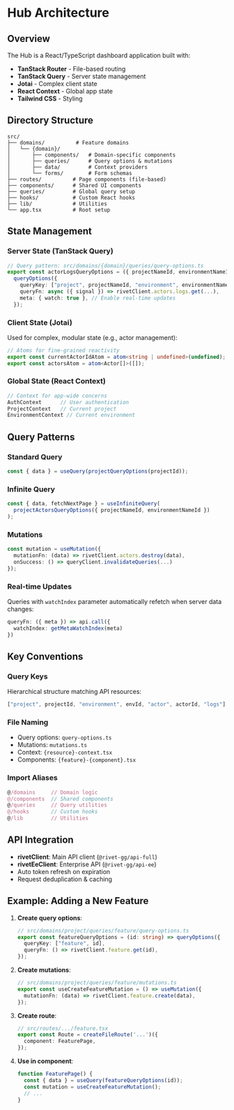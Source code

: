 # Hub Architecture

## Overview

The Hub is a React/TypeScript dashboard application built with:
- **TanStack Router** - File-based routing
- **TanStack Query** - Server state management
- **Jotai** - Complex client state
- **React Context** - Global app state
- **Tailwind CSS** - Styling

## Directory Structure

```
src/
├── domains/          # Feature domains
│   └── {domain}/
│       ├── components/   # Domain-specific components
│       ├── queries/      # Query options & mutations
│       ├── data/         # Context providers
│       └── forms/        # Form schemas
├── routes/          # Page components (file-based)
├── components/      # Shared UI components
├── queries/         # Global query setup
├── hooks/           # Custom React hooks
├── lib/             # Utilities
└── app.tsx          # Root setup
```

## State Management

### Server State (TanStack Query)
```typescript
// Query pattern: src/domains/{domain}/queries/query-options.ts
export const actorLogsQueryOptions = ({ projectNameId, environmentNameId, actorId }) => 
  queryOptions({
    queryKey: ["project", projectNameId, "environment", environmentNameId, "actor", actorId, "logs"],
    queryFn: async ({ signal }) => rivetClient.actors.logs.get(...),
    meta: { watch: true }, // Enable real-time updates
  });
```

### Client State (Jotai)
Used for complex, modular state (e.g., actor management):
```typescript
// Atoms for fine-grained reactivity
export const currentActorIdAtom = atom<string | undefined>(undefined);
export const actorsAtom = atom<Actor[]>([]);
```

### Global State (React Context)
```typescript
// Context for app-wide concerns
AuthContext      // User authentication
ProjectContext   // Current project
EnvironmentContext // Current environment
```

## Query Patterns

### Standard Query
```typescript
const { data } = useQuery(projectQueryOptions(projectId));
```

### Infinite Query
```typescript
const { data, fetchNextPage } = useInfiniteQuery(
  projectActorsQueryOptions({ projectNameId, environmentNameId })
);
```

### Mutations
```typescript
const mutation = useMutation({
  mutationFn: (data) => rivetClient.actors.destroy(data),
  onSuccess: () => queryClient.invalidateQueries(...)
});
```

### Real-time Updates
Queries with `watchIndex` parameter automatically refetch when server data changes:
```typescript
queryFn: ({ meta }) => api.call({ 
  watchIndex: getMetaWatchIndex(meta) 
})
```

## Key Conventions

### Query Keys
Hierarchical structure matching API resources:
```typescript
["project", projectId, "environment", envId, "actor", actorId, "logs"]
```

### File Naming
- Query options: `query-options.ts`
- Mutations: `mutations.ts`
- Context: `{resource}-context.tsx`
- Components: `{feature}-{component}.tsx`

### Import Aliases
```typescript
@/domains     // Domain logic
@/components  // Shared components
@/queries     // Query utilities
@/hooks       // Custom hooks
@/lib         // Utilities
```

## API Integration

- **rivetClient**: Main API client (`@rivet-gg/api-full`)
- **rivetEeClient**: Enterprise API (`@rivet-gg/api-ee`)
- Auto token refresh on expiration
- Request deduplication & caching

## Example: Adding a New Feature

1. **Create query options**:
   ```typescript
   // src/domains/project/queries/feature/query-options.ts
   export const featureQueryOptions = (id: string) => queryOptions({
     queryKey: ["feature", id],
     queryFn: () => rivetClient.feature.get(id),
   });
   ```

2. **Create mutations**:
   ```typescript
   // src/domains/project/queries/feature/mutations.ts
   export const useCreateFeatureMutation = () => useMutation({
     mutationFn: (data) => rivetClient.feature.create(data),
   });
   ```

3. **Create route**:
   ```typescript
   // src/routes/.../feature.tsx
   export const Route = createFileRoute('...')({
     component: FeaturePage,
   });
   ```

4. **Use in component**:
   ```typescript
   function FeaturePage() {
     const { data } = useQuery(featureQueryOptions(id));
     const mutation = useCreateFeatureMutation();
     // ...
   }
   ```